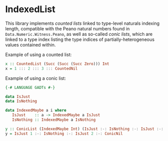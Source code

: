 IndexedList
===========

This library implements *counted lists* linked to type-level naturals indexing length, compatible with the Peano natural numbers found in `Data.Numeric.Witness.Peano`, as well as so-called *conic lists*, which are linked to a type index listing the type indices of partially-heterogeneous values contained within.

Example of using a counted list:

```Haskell
x :: CountedList (Succ (Succ (Succ Zero))) Int
x = 1 ::: 2 ::: 3 ::: CountedNil
```

Example of using a conic list:

```Haskell
{-# LANGUAGE GADTs #-}

data IsJust
data IsNothing

data IndexedMaybe a i where
   IsJust    :: a -> IndexedMaybe a IsJust
   IsNothing :: IndexedMaybe a IsNothing

y :: ConicList (IndexedMaybe Int) (IsJust :-: IsNothing :-: IsJust :-: Nil)
y = IsJust 1 :-: IsNothing :-: IsJust 2 :-: ConicNil
```

